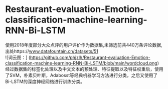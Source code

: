 # Restaurant-evaluation-Emotion-classification-machine-learning-RNN-Bi-LSTM
使用2018年度部分大众点评的用户评价作为数据集,未筛选前共440万条评论数据,出处https://www.datafountain.cn/datasets/51  
![词云图：]  (https://github.com/phjzlh/Restaurant-evaluation-Emotion-classification-machine-learning-RNN-Bi-LSTM/blob/main/wordcloud.png)  
经过数据集的标签化处理以及中文文本的预处理、特征提取以及特征权重后，使用了SVM，朴素贝叶斯，Adabosst等经典机器学习方法进行分类，之后又使用了Bi-LSTM的深度神经网络进行训练分类。
